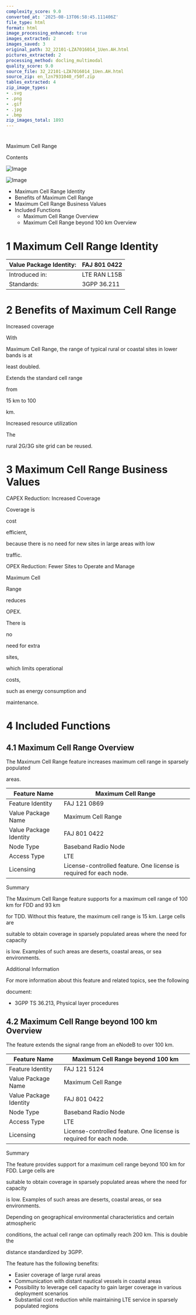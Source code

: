 ```yaml
---
complexity_score: 9.0
converted_at: '2025-08-13T06:58:45.111406Z'
file_type: html
format: html
image_processing_enhanced: true
images_extracted: 2
images_saved: 3
original_path: 32_22101-LZA7016014_1Uen.AH.html
pictures_extracted: 2
processing_method: docling_multimodal
quality_score: 9.0
source_file: 32_22101-LZA7016014_1Uen.AH.html
source_zip: en_lzn7931040_r50f.zip
tables_extracted: 4
zip_image_types:
- .svg
- .png
- .gif
- .jpg
- .bmp
zip_images_total: 1893
---
```


# 

Maximum Cell Range

Contents

![Image](../images/32_22101-LZA7016014_1Uen.AH/additional_3_CP.png)

![Image](../images/32_22101-LZA7016014_1Uen.AH/additional_3_CP.png)

- Maximum Cell Range Identity
- Benefits of Maximum Cell Range
- Maximum Cell Range Business Values
- Included Functions
    - Maximum Cell Range Overview
    - Maximum Cell Range beyond 100 km Overview

# 1 Maximum Cell Range Identity

| Value Package Identity:   | FAJ 801 0422   |
|---------------------------|----------------|
| Introduced in:            | LTE RAN L15B   |
| Standards:                | 3GPP 36.211    |

# 2 Benefits of Maximum Cell Range

Increased coverage

With

Maximum Cell Range, the range of typical rural or coastal sites in lower bands is at

least doubled.

Extends the standard cell range

from

15 km to 100

km.

Increased resource utilization

The

rural 2G/3G site grid can be reused.

# 3 Maximum Cell Range Business Values

CAPEX Reduction: Increased Coverage

Coverage is

cost

efficient,

because there is no need for new sites in large areas with low

traffic.

OPEX Reduction: Fewer Sites to Operate and Manage

Maximum Cell

Range

reduces

OPEX.

There is

no

need for extra

sites,

which limits operational

costs,

such as energy consumption and

maintenance.

# 4 Included Functions

## 4.1 Maximum Cell Range Overview

The Maximum Cell Range feature increases maximum cell range in sparsely populated

areas.

| Feature Name           | Maximum Cell Range                                                         |
|------------------------|----------------------------------------------------------------------------|
| Feature Identity       | FAJ 121 0869                                                               |
| Value Package Name     | Maximum Cell Range                                                         |
| Value Package Identity | FAJ 801 0422                                                               |
| Node Type              | Baseband Radio Node                                                        |
| Access Type            | LTE                                                                        |
| Licensing              | License-controlled feature. One license is required for each 								node. |

Summary

The Maximum Cell Range feature supports for a maximum cell range of 100 km for FDD and 93 km

for TDD. Without this feature, the maximum cell range is 15 km. Large cells are

suitable to obtain coverage in sparsely populated areas where the need for capacity

is low. Examples of such areas are deserts, coastal areas, or sea environments.

Additional Information

For more information about this feature and related topics, see the following

document:

- 3GPP TS 36.213, Physical layer procedures

## 4.2 Maximum Cell Range beyond 100 km Overview

The feature extends the signal range from an eNodeB to over 100 km.

| Feature Name           | Maximum Cell Range beyond 100 km                                           |
|------------------------|----------------------------------------------------------------------------|
| Feature Identity       | FAJ 121 5124                                                               |
| Value Package Name     | Maximum Cell Range                                                         |
| Value Package Identity | FAJ 801 0422                                                               |
| Node Type              | Baseband Radio Node                                                        |
| Access Type            | LTE                                                                        |
| Licensing              | License-controlled feature. One license is required for each 								node. |

Summary

The feature provides support for a maximum cell range beyond 100 km for FDD. Large cells are

suitable to obtain coverage in sparsely populated areas where the need for capacity

is low. Examples of such areas are deserts, coastal areas, or sea environments.

Depending on geographical environmental characteristics and certain atmospheric

conditions, the actual cell range can optimally reach 200 km. This is double the

distance standardized by 3GPP.

The feature has the following benefits:

- Easier coverage of large rural areas
- Communication with distant nautical vessels in coastal areas
- Possibility to leverage cell capacity to gain larger coverage in various deployment scenarios
- Substantial cost reduction while maintaining LTE service in sparsely populated regions